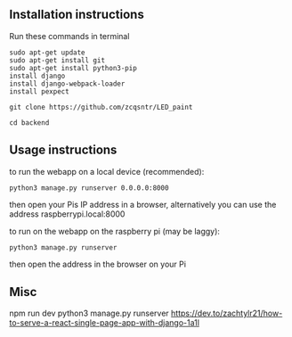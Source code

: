 ## Installation instructions 

Run these commands in terminal

```console
sudo apt-get update
sudo apt-get install git
sudo apt-get install python3-pip
install django
install django-webpack-loader
install pexpect

git clone https://github.com/zcqsntr/LED_paint

cd backend 
```

## Usage instructions

to run the webapp on a local device (recommended):

```console
python3 manage.py runserver 0.0.0.0:8000
```

then open your Pis IP address in a browser, alternatively you can use the address raspberrypi.local:8000

to run on the webapp on the raspberry pi (may be laggy):
```console
python3 manage.py runserver 
```
then open the address in the browser on your Pi


## Misc
npm run dev
python3 manage.py runserver
https://dev.to/zachtylr21/how-to-serve-a-react-single-page-app-with-django-1a1l
